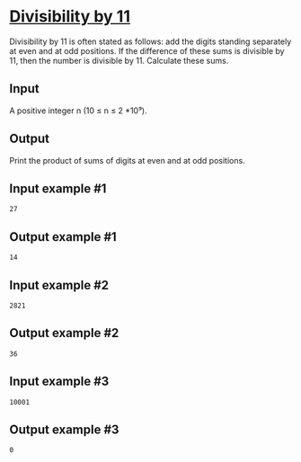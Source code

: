 # [Divisibility by 11](https://www.e-olymp.com/en/contests/9680/problems/85024)
Divisibility by 11 is often stated as follows: add the digits standing separately at even and at odd positions. If the difference of these sums is divisible by 11, then the number is divisible by 11. Calculate these sums.

## Input
A positive integer n (10 ≤ n ≤ 2 *10⁹).

## Output
Print the product of sums of digits at even and at odd positions.

## Input example #1
```
27
```

## Output example #1
```
14
```

## Input example #2
```
2821
```

## Output example #2
```
36
```

## Input example #3
```
10001
```

## Output example #3
```
0
```
